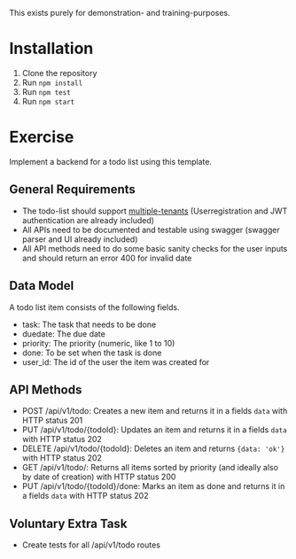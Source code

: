 This exists purely for demonstration- and training-purposes.

# Installation

1. Clone the repository
2. Run `npm install`
3. Run `npm test`
4. Run `npm start`

# Exercise
Implement a backend for a todo list using this template.

## General Requirements
* The todo-list should support [multiple-tenants](https://en.wikipedia.org/wiki/Multitenancy) (Userregistration and JWT authentication are already included)
* All APIs need to be documented and testable using swagger (swagger parser and UI already included)
* All API methods need to do some basic sanity checks for the user inputs and should return an error 400 for invalid date

## Data Model
A todo list item consists of the following fields. 
* task: The task that needs to be done
* duedate: The due date
* priority: The priority (numeric, like 1 to 10)
* done: To be set when the task is done
* user_id: The id of the user the item was created for

## API Methods
* POST /api/v1/todo: Creates a new item and returns it in a fields `data` with HTTP status 201
* PUT /api/v1/todo/{todoId}: Updates an item and returns it in a fields `data` with HTTP status 202
* DELETE /api/v1/todo/{todoId}: Deletes an item and returns `{data: 'ok'}` with HTTP status 202
* GET /api/v1/todo/: Returns all items sorted by priority (and ideally also by date of creation) with HTTP status 200
* PUT /api/v1/todo/{todoId}/done: Marks an item as done and returns it in a fields `data` with HTTP status 202

## Voluntary Extra Task
* Create tests for all /api/v1/todo routes